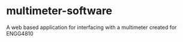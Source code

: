# multimeter-software
A web based application for interfacing with a multimeter created for ENGG4810
